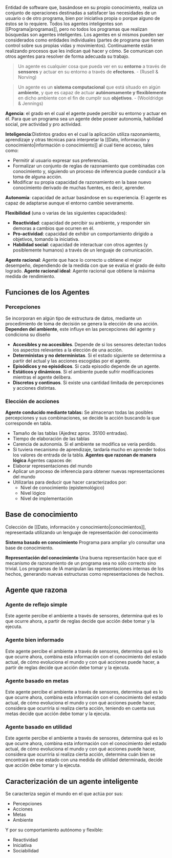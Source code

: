 Entidad de software que, basándose en su propio conocimiento, realiza un conjunto de operaciones destinadas a satisfacer las necesidades de un usuario o de otro programa, bien por iniciativa propia o porque alguno de éstos se lo requiere.
Todos los agentes inteligentes son [[Programa|programas]], pero no todos los programas que realizan búsquedas son agentes inteligentes. Los agentes en sí mismos pueden ser considerados como entidades individuales (partes de programa que tienen control sobre sus propias vidas y movimientos).
Continuamente están realizando procesos que les indican qué hacer y cómo. Se comunican con otros agentes para resolver de forma adecuada su trabajo.

> Un agente es cualquier cosa que pueda ver en su **entorno** a través de **sensores** y actuar en su entorno a través de **efectores**. - (Rusell & Norving)

> Un agente es un **sistema computacional** que está situado en algún **ambiente**, y que es capaz de actuar **autónomamente y flexiblemente** en dicho ambiente con el fin de cumplir sus **objetivos**. - (Wooldridge & Jennings)

**Agencia**: el grado en el cual el agente puede percibir su entorno y actuar en él. Para que un programa sea un agente debe poseer autonomía, habilidad social, pre actividad y pro actividad.

**Inteligencia**:Distintos grados en el cual la aplicación utiliza razonamiento, aprendizaje y otras técnicas para interpretar la [[Dato, información y conocimiento|información o conocimiento]] al cual tiene acceso, tales como:
- Permitir al usuario expresar sus preferencias.
- Formalizar un conjunto de reglas de razonamiento que combinadas con conocimiento y, siguiendo un proceso de inferencia puede conducir a la toma de alguna acción.
- Modificar su propia capacidad de razonamiento en la base nuevo conocimiento derivado de muchas fuentes, es decir, aprender.

**Autonomía**: capacidad de actuar basándose en su experiencia. El agente es capaz de adaptarse aunque el entorno cambie severamente.

**Flexibilidad** (una o varias de las siguientes capacidades):
- **Reactividad**: capacidad de percibir su ambiente, y responder sin demoras a cambios que ocurren en él.
- **Pro-actividad**: capacidad de exhibir un comportamiento dirigido a objetivos, tomando la iniciativa.
- **Habilidad social**: capacidad de interactuar con otros agentes (y posiblemente humanos) a través de un lenguaje de comunicación.

**Agente racional**: Agente que hace lo correcto u obtiene el mejor desempeño, dependiendo de la medida con que se evalúa el grado de éxito logrado.
**Agente racional ideal**: Agente racional que obtiene la máxima medida de rendimiento.

## Funciones de los Agentes
### Percepciones
Se incorporan en algún tipo de estructura de datos, mediante un procedimiento de toma de decisión se genera la elección de una acción. **Dependen del ambiente**, este influye en las percepciones del agente y condiciona su diseño
- **Accesibles y no accesibles**. Depende de si los sensores detectan todos los aspectos relevantes a la elección de una acción.
- **Deterministas y no deterministas**. Si el estado siguiente se determina a partir del actual y las acciones escogidas por el agente.
- **Episódicos y no episódicos**. Si cada episodio depende de un agente.
- **Estáticos y dinámicos**. Si el ambiente puede sufrir modificaciones mientras el agente delibera.
- **Discretos y continuos**. Si existe una cantidad limitada de percepciones y acciones distintas.

### Elección de acciones
**Agente conducido mediante tablas:**
Se almacenan todas las posibles percepciones y sus combinaciones, se decide la acción buscando la que corresponde en tabla. 
- Tamaño de las tablas (Ajedrez aprox. 35100 entradas).
- Tiempo de elaboración de las tablas
- Carencia de autonomía. Si el ambiente se modifica se vería perdido.
- Si tuviera mecanismo de aprendizaje, tardaría mucho en aprender todos los valores de entrada de la tabla.
**Agentes que razonan de manera lógica**
Agentes capaces de:
- Elaborar representaciones del mundo
- Aplicar un proceso de inferencia para obtener nuevas representaciones del mundo
- Utilizarlas para deducir que hacer caracterizados por:
	- Nivel de conocimiento (epistemológico)
	- Nivel lógico
	- Nivel de implementación

## Base de conocimiento
Colección de [[Dato, información y conocimiento|conocimientos]], representada utilizando un lenguaje de representación del conocimiento

**Sistema basado en conocimiento**
Programa para ampliar y/o consultar una base de conocimiento.

**Representación del conocimiento**
Una buena representación hace que el mecanismo de razonamiento de un programa sea no sólo correcto sino trivial.
Los programas de IA manipulan las representaciones internas de los hechos, generando nuevas estructuras como representaciones de hechos.

## Agente que razona
### Agente de reflejo simple
Este agente percibe el ambiente a través de sensores, determina qué es lo que ocurre ahora, a partir de reglas decide que acción debe tomar y la ejecuta.

### Agente bien informado
Este agente percibe el ambiente a través de sensores, determina qué es lo que ocurre ahora, combina esta información con el conocimiento del estado actual, de cómo evoluciona el mundo y con qué acciones puede hacer, a partir de reglas decide que acción debe tomar y la ejecuta.

### Agente basado en metas
Este agente percibe el ambiente a través de sensores, determina qué es lo que ocurre ahora, combina esta información con el conocimiento del estado actual, de cómo evoluciona el mundo y con qué acciones puede hacer, considera que ocurriría si realiza cierta acción, teniendo en cuenta sus metas decide que acción debe tomar y la ejecuta.

### Agente basado en utilidad
Este agente percibe el ambiente a través de sensores, determina qué es lo que ocurre ahora, combina esta información con el conocimiento del estado actual, de cómo evoluciona el mundo y con qué acciones puede hacer, considera que ocurriría si realiza cierta acción, determina cuán bien se encontrará en ese estado con una medida de utilidad determinada, decide que acción debe tomar y la ejecuta.

## Caracterización de un agente inteligente
Se caracteriza según el mundo en el que actúa por sus:
- Percepciones
- Acciones
- Metas
- Ambiente

Y por su comportamiento autónomo y flexible:
- Reactividad
- Iniciativa
- Sociabilidad